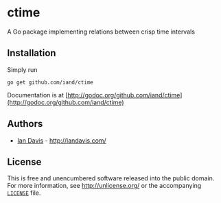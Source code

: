 # ctime
A Go package implementing relations between crisp time intervals

## Installation
Simply run

	go get github.com/iand/ctime

Documentation is at [http://godoc.org/github.com/iand/ctime](http://godoc.org/github.com/iand/ctime)

## Authors

* [Ian Davis](http://github.com/iand) - <http://iandavis.com/>

## License

This is free and unencumbered software released into the public domain. For more
information, see <http://unlicense.org/> or the accompanying [`LICENSE`](LICENSE) file.

